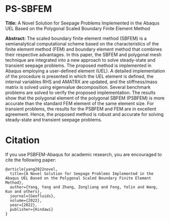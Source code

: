 # PS-SBFEM
**Title:** A Novel Solution for Seepage Problems Implemented in the Abaqus UEL Based on the Polygonal Scaled Boundary Finite Element Method

**Abstract:** 
The scaled boundary finite element method (SBFEM) is a semianalytical computational scheme based on the characteristics of the
finite element method (FEM) and boundary element method that combines their respective advantages. In this paper, the SBFEM
and polygonal mesh technique are integrated into a new approach to solve steady-state and transient seepage problems. The
proposed method is implemented in Abaqus employing a user-defined element (UEL). A detailed implementation of the
procedure is presented in which the UEL element is defined, the internal variables RHS and AMATRX are updated, and the
stiffness/mass matrix is solved using eigenvalue decomposition. Several benchmark problems are solved to verify the proposed
implementation. The results show that the polygonal element of the polygonal SBFEM (PSBFEM) is more accurate than the
standard FEM element of the same element size. For transient problems, the results for the PSBFEM and FEM are in excellent
agreement. Hence, the proposed method is robust and accurate for solving steady-state and transient seepage problems.

# Citation
If you use PSBFEM-Abaqus for academic research, you are encouraged to cite the following paper:

```
@article{yang2022novel,
  title={A Novel Solution for Seepage Problems Implemented in the Abaqus UEL Based on the Polygonal Scaled Boundary Finite Element Method},
  author={Yang, Yang and Zhang, Zongliang and Feng, Yelin and Wang, Kun and others},
  journal={Geofluids},
  volume={2022},
  year={2022},
  publisher={Hindawi}
}
```
